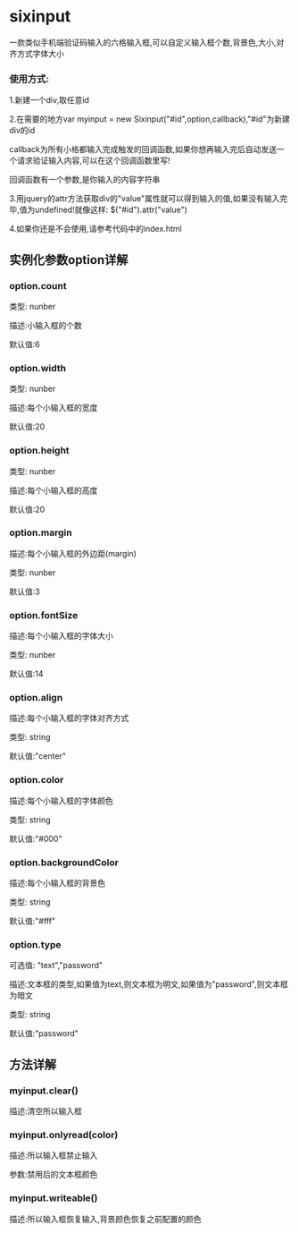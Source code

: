 # sixinput
一款类似手机端验证码输入的六格输入框,可以自定义输入框个数,背景色,大小,对齐方式字体大小

### 使用方式:
1.新建一个div,取任意id

2.在需要的地方var myinput = new Sixinput("#id",option,callback),"#id"为新建div的id

callback为所有小格都输入完成触发的回调函数,如果你想再输入完后自动发送一个请求验证输入内容,可以在这个回调函数里写!

回调函数有一个参数,是你输入的内容字符串

3.用jquery的attr方法获取div的"value"属性就可以得到输入的值,如果没有输入完毕,值为undefined!就像这样: $("#id").attr("value")

4.如果你还是不会使用,请参考代码中的index.html

## 实例化参数option详解

### option.count

类型: nunber

描述:小输入框的个数

默认值:6


### option.width

类型: nunber

描述:每个小输入框的宽度

默认值:20

### option.height

类型: nunber

描述:每个小输入框的高度

默认值:20

### option.margin

描述:每个小输入框的外边距(margin)

类型: nunber

默认值:3

### option.fontSize

描述:每个小输入框的字体大小

类型: nunber

默认值:14

### option.align

描述:每个小输入框的字体对齐方式

类型: string

默认值:"center"

### option.color

描述:每个小输入框的字体颜色

类型: string

默认值:"#000"

### option.backgroundColor

描述:每个小输入框的背景色

类型: string

默认值:"#fff"

### option.type

可选值: "text","password"

描述:文本框的类型,如果值为text,则文本框为明文,如果值为"password",则文本框为暗文

类型: string

默认值:"password"

## 方法详解
### myinput.clear()

描述:清空所以输入框

### myinput.onlyread(color)

描述:所以输入框禁止输入

参数:禁用后的文本框颜色

### myinput.writeable()

描述:所以输入框恢复输入,背景颜色恢复之前配置的颜色
